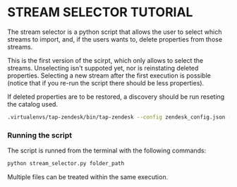 # STREAM SELECTOR TUTORIAL

The stream selector is a python script that allows the user to select which streams to import,
and, if the users wants to, delete properties from those streams. 

This is the first version of the scirpt, which only allows to select the streams. Unselecting
isn't suppoted yet, nor is reinstating deleted properties. Selecting a new stream after the first
execution is possible (notice that if you re-run the script there should be less properties).

If deleted properties are to be restored, a discovery should be run reseting the catalog used.

```bash 
.virtualenvs/tap-zendesk/bin/tap-zendesk --config zendesk_config.json --discover >> file_name.json 
```

### Running the script

The script is runned from the terminal with the following commands:

``` bash
python stream_selector.py folder_path 
```

Multiple files can be treated within the same execution.